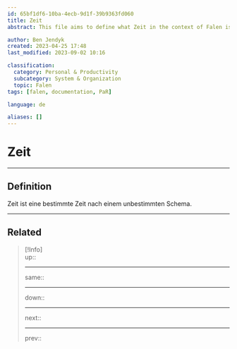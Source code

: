 ```yaml
---
id: 65bf1df6-10ba-4ecb-9d1f-39b9363fd060
title: Zeit
abstract: This file aims to define what Zeit in the context of Falen is.

author: Ben Jendyk
created: 2023-04-25 17:48
last_modified: 2023-09-02 10:16

classification:
  category: Personal & Productivity
  subcategory: System & Organization
  topic: Falen
tags: [falen, documentation, PaR]

language: de 

aliases: []
---
```


# Zeit

---

## Definition

Zeit ist eine bestimmte Zeit nach einem unbestimmten Schema.

---

## Related

> [!Info]  
> up::
> - ---
> same::
> - ---
> down::
> - ---
> next::
> - ---
> prev::  
